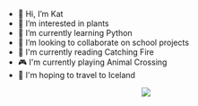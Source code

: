 - 👋 Hi, I’m Kat
- 👀 I’m interested in plants
- 🌱 I’m currently learning Python
- 💞️ I’m looking to collaborate on school projects
- 📖 I'm currently reading Catching Fire
- 🎮 I'm currently playing Animal Crossing
- 🛫 I'm hoping to travel to Iceland
<!-- - 📫 How to reach me ...-->

<!---
ktannehill/ktannehill is a ✨ special ✨ repository because its `README.md` (this file) appears on your GitHub profile.
You can click the Preview link to take a look at your changes.
--->

<!-- <img src="" alt="" style="max-width:100%"> -->

<p align="center">
  <a href="https://skillicons.dev">
    <img src="https://skillicons.dev/icons?i=css,discord,figma,git,github,html,js,linkedin,materialui,ps,py,react,replit,vscode" />
  </a>
</p>

<!--<p>
![BuyMeACoffee](https://img.shields.io/badge/Buy%20Me%20a%20Coffee-ffdd00?style=for-the-badge&logo=buy-me-a-coffee&logoColor=black)
</p>-->
